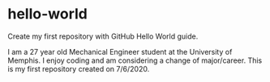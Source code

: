 # hello-world
Create my first repository with GitHub Hello World guide.

I am a 27 year old Mechanical Engineer student at the University of Memphis. I enjoy coding and am considering a change of major/career. This is my first repository created on 7/6/2020.

